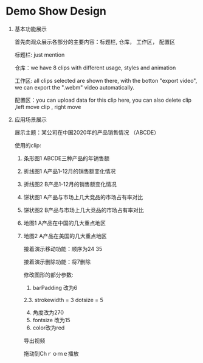 # Demo Show Design

1. 基本功能展示

   首先向观众展示各部分的主要内容：标题栏, 仓库， 工作区， 配置区

   标题栏: just mention

   仓库：we have 8 clips with different usage, styles and animation

   工作区: all clips selected are shown there, with the botton "export video", we can export the ".webm" video automatically.

   配置区：you can upload data for this clip here, you can also delete clip ,left move clip , right move

2. 应用场景展示

   展示主题：某公司在中国2020年的产品销售情况 （ABCDE）

   使用的clip: 

   1. 条形图1 ABCDE三种产品的年销售额

   2. 折线图1 A产品1-12月的销售额变化情况

   3. 折线图2 B产品1-12月的销售额变化情况

   5. 饼状图1 A产品与市场上几大竞品的市场占有率对比

   6. 饼状图2 B产品与市场上几大竞品的市场占有率对比

   7. 地图1 A产品在中国的几大重点地区

   7. 地图2 A产品在美国的几大重点地区

      接着演示移动功能：顺序为24 35

      接着演示删除功能：将7删除

      修改图形的部分参数:

      1. barPadding 改为6

      2.3.  strokewidth = 3 dotsize = 5
   
      4. 角度改为270
      5. fontsize 改为15
      6. color改为red
   
      导出视频
   
      拖动到Chｒｏｍｅ播放

